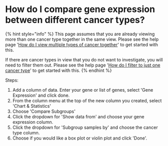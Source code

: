 # How do I compare gene expression between different cancer types?

{% hint style="info" %}
This page assumes that you are already viewing more than one cancer type together in the same view. Please see the help page '[How do I view multiple types of cancer together](how-do-i-view-more-than-one-type-of-cancer-together.md)' to get started with this.



If there are cancer types in view that you do not want to investigate, you will need to filter them out. Please see the help page '[How do I filter to just one cancer type](how-do-i-filter-to-just-one-cancer-type.md)' to get started with this.
{% endhint %}

Steps:

1. Add a column of data. Enter your gene or list of genes, select 'Gene Expression' and click done.
2. From the column menu at the top of the new column you created, select 'Chart & Statistics'
3. Choose 'Compare Subgroups'
4. Click the dropdown for 'Show data from' and choose your gene expression column.&#x20;
5. Click the dropdown for 'Subgroup samples by' and choose the cancer type column.&#x20;
6. Choose if you would like a box plot or violin plot and click 'Done'.&#x20;
